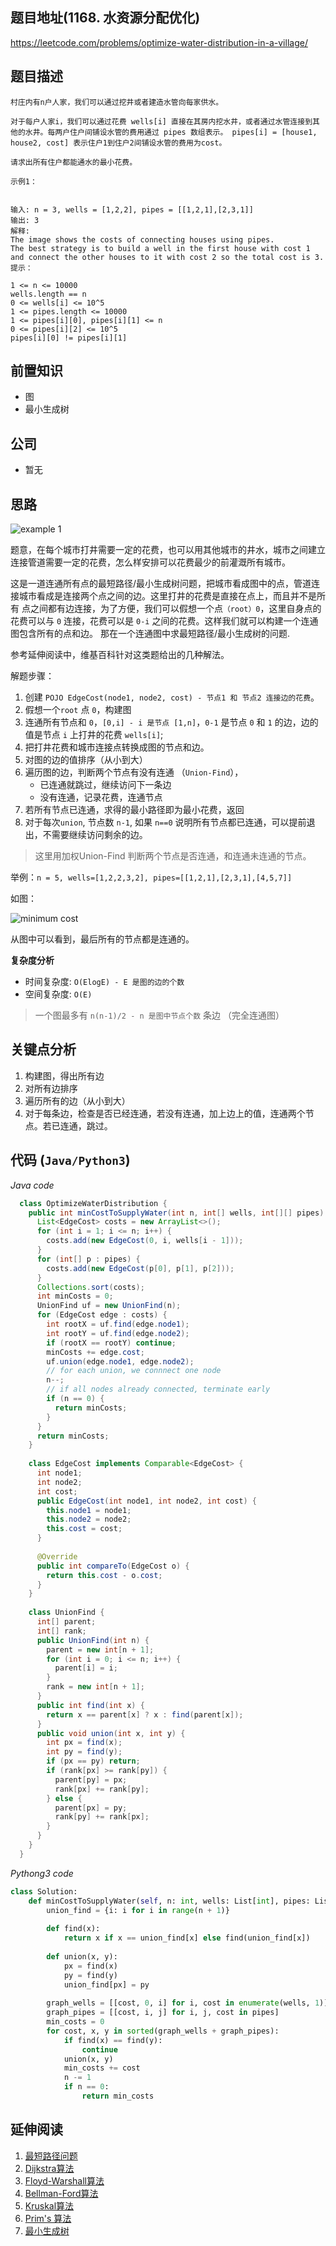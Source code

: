 ## 题目地址(1168. 水资源分配优化)
https://leetcode.com/problems/optimize-water-distribution-in-a-village/

## 题目描述
```
村庄内有n户人家，我们可以通过挖井或者建造水管向每家供水。

对于每户人家i，我们可以通过花费 wells[i] 直接在其房内挖水井，或者通过水管连接到其他的水井。每两户住户间铺设水管的费用通过 pipes 数组表示。 pipes[i] = [house1, house2, cost] 表示住户1到住户2间铺设水管的费用为cost。

请求出所有住户都能通水的最小花费。

示例1：


输入: n = 3, wells = [1,2,2], pipes = [[1,2,1],[2,3,1]]
输出: 3
解释: 
The image shows the costs of connecting houses using pipes.
The best strategy is to build a well in the first house with cost 1 and connect the other houses to it with cost 2 so the total cost is 3.
提示：

1 <= n <= 10000
wells.length == n
0 <= wells[i] <= 10^5
1 <= pipes.length <= 10000
1 <= pipes[i][0], pipes[i][1] <= n
0 <= pipes[i][2] <= 10^5
pipes[i][0] != pipes[i][1]
```

## 前置知识

- 图
- 最小生成树

## 公司

- 暂无

## 思路


![example 1](https://tva1.sinaimg.cn/large/007S8ZIlly1ghlu0bzlucj30ci0bc3z0.jpg)

题意，在每个城市打井需要一定的花费，也可以用其他城市的井水，城市之间建立连接管道需要一定的花费，怎么样安排可以花费最少的前灌溉所有城市。

这是一道连通所有点的最短路径/最小生成树问题，把城市看成图中的点，管道连接城市看成是连接两个点之间的边。这里打井的花费是直接在点上，而且并不是所有
点之间都有边连接，为了方便，我们可以假想一个点`（root）0`，这里自身点的花费可以与 `0` 连接，花费可以是 `0-i` 之间的花费。这样我们就可以构建一个连通图包含所有的点和边。
那在一个连通图中求最短路径/最小生成树的问题. 

参考延伸阅读中，维基百科针对这类题给出的几种解法。

解题步骤：
1. 创建 `POJO EdgeCost(node1, node2, cost) - 节点1 和 节点2 连接边的花费`。
2. 假想一个`root` 点 `0`，构建图
3. 连通所有节点和 `0`，`[0,i] - i 是节点 [1,n]`，`0-1` 是节点 `0` 和 `1` 的边，边的值是节点 `i` 上打井的花费 `wells[i]`;
4. 把打井花费和城市连接点转换成图的节点和边。
5. 对图的边的值排序（从小到大）
6. 遍历图的边，判断两个节点有没有连通 （`Union-Find`），
    - 已连通就跳过，继续访问下一条边
    - 没有连通，记录花费，连通节点
7. 若所有节点已连通，求得的最小路径即为最小花费，返回
8. 对于每次`union`, 节点数 `n-1`, 如果 `n==0` 说明所有节点都已连通，可以提前退出，不需要继续访问剩余的边。

> 这里用加权Union-Find 判断两个节点是否连通，和连通未连通的节点。

举例：`n = 5, wells=[1,2,2,3,2], pipes=[[1,2,1],[2,3,1],[4,5,7]]`

如图：

![minimum cost](https://tva1.sinaimg.cn/large/007S8ZIlly1ghlu0jq6djj31400u0nfs.jpg)

从图中可以看到，最后所有的节点都是连通的。

**复杂度分析**

- 时间复杂度: `O(ElogE) - E 是图的边的个数`
- 空间复杂度: `O(E)`

> 一个图最多有 `n(n-1)/2 - n 是图中节点个数` 条边 （完全连通图）

## 关键点分析
1. 构建图，得出所有边
2. 对所有边排序
3. 遍历所有的边（从小到大）
4. 对于每条边，检查是否已经连通，若没有连通，加上边上的值，连通两个节点。若已连通，跳过。

## 代码 (`Java/Python3`)
*Java code*
```java
  class OptimizeWaterDistribution {
    public int minCostToSupplyWater(int n, int[] wells, int[][] pipes) {
      List<EdgeCost> costs = new ArrayList<>();
      for (int i = 1; i <= n; i++) {
        costs.add(new EdgeCost(0, i, wells[i - 1]));
      }
      for (int[] p : pipes) {
        costs.add(new EdgeCost(p[0], p[1], p[2]));
      }
      Collections.sort(costs);
      int minCosts = 0;
      UnionFind uf = new UnionFind(n);
      for (EdgeCost edge : costs) {
        int rootX = uf.find(edge.node1);
        int rootY = uf.find(edge.node2);
        if (rootX == rootY) continue;
        minCosts += edge.cost;
        uf.union(edge.node1, edge.node2);
        // for each union, we connnect one node
        n--;
        // if all nodes already connected, terminate early
        if (n == 0) {
          return minCosts;
        }
      }
      return minCosts;
    }
  
    class EdgeCost implements Comparable<EdgeCost> {
      int node1;
      int node2;
      int cost;
      public EdgeCost(int node1, int node2, int cost) {
        this.node1 = node1;
        this.node2 = node2;
        this.cost = cost;
      }
  
      @Override
      public int compareTo(EdgeCost o) {
        return this.cost - o.cost;
      }
    }
    
    class UnionFind {
      int[] parent;
      int[] rank;
      public UnionFind(int n) {
        parent = new int[n + 1];
        for (int i = 0; i <= n; i++) {
          parent[i] = i;
        }
        rank = new int[n + 1];
      }
      public int find(int x) {
        return x == parent[x] ? x : find(parent[x]);
      }
      public void union(int x, int y) {
        int px = find(x);
        int py = find(y);
        if (px == py) return;
        if (rank[px] >= rank[py]) {
          parent[py] = px;
          rank[px] += rank[py];
        } else {
          parent[px] = py;
          rank[py] += rank[px];
        }
      }
    }
  }
```
*Pythong3 code*
```python
class Solution:
    def minCostToSupplyWater(self, n: int, wells: List[int], pipes: List[List[int]]) -> int:
        union_find = {i: i for i in range(n + 1)}
        
        def find(x):
            return x if x == union_find[x] else find(union_find[x])
        
        def union(x, y):
            px = find(x)
            py = find(y)
            union_find[px] = py
            
        graph_wells = [[cost, 0, i] for i, cost in enumerate(wells, 1)]
        graph_pipes = [[cost, i, j] for i, j, cost in pipes]
        min_costs = 0
        for cost, x, y in sorted(graph_wells + graph_pipes):
            if find(x) == find(y):
                continue
            union(x, y)
            min_costs += cost
            n -= 1
            if n == 0:
                return min_costs
```

## 延伸阅读

1. [最短路径问题](https://www.wikiwand.com/zh-hans/%E6%9C%80%E7%9F%AD%E8%B7%AF%E9%97%AE%E9%A2%98)
2. [Dijkstra算法](https://www.wikiwand.com/zh-hans/戴克斯特拉算法)
3. [Floyd-Warshall算法](https://www.wikiwand.com/zh-hans/Floyd-Warshall%E7%AE%97%E6%B3%95)
4. [Bellman-Ford算法](https://www.wikiwand.com/zh-hans/%E8%B4%9D%E5%B0%94%E6%9B%BC-%E7%A6%8F%E7%89%B9%E7%AE%97%E6%B3%95)
5. [Kruskal算法](https://www.wikiwand.com/zh-hans/%E5%85%8B%E9%B2%81%E6%96%AF%E5%85%8B%E5%B0%94%E6%BC%94%E7%AE%97%E6%B3%95)
6. [Prim's 算法](https://www.wikiwand.com/zh-hans/%E6%99%AE%E6%9E%97%E5%A7%86%E7%AE%97%E6%B3%95)
7. [最小生成树](https://www.wikiwand.com/zh/%E6%9C%80%E5%B0%8F%E7%94%9F%E6%88%90%E6%A0%91)
